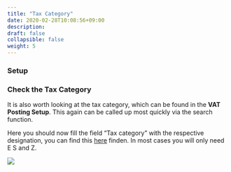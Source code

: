 ```yaml
---
title: "Tax Category"
date: 2020-02-28T10:08:56+09:00
description: 
draft: false
collapsible: false
weight: 5
---
```

### Setup

### Check the Tax Category

It is also worth looking at the tax category, which can be found in the **VAT Posting Setup**. This again can be called up most quickly via the search function.

Here you should now fill the field “Tax category” with the respective designation, you can find this [here](https://docs.peppol.eu/poacc/billing/3.0/codelist/UNCL5305/) finden. In most cases you will only need E S and Z.

![](images/XRechnung/erste_schritte/xrechnungmatrix.PNG)
